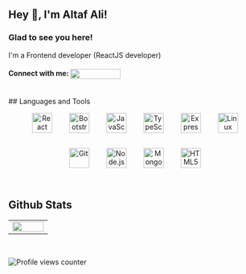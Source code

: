 ## Hey 👋, I'm Altaf Ali!  
  
### Glad to see you here!  
I'm a Frontend developer (ReactJS developer) 
<br/>  

<h4 align="left">Connect with me: <a href="https://linkedin.com/in/altaf-ali-24a18b220" target="blank"><img align="center" src="https://camo.githubusercontent.com/05a93bdb893b4febd59cb728f7284c9f3cd50528eca63bdc6d57627fe244ca5e/68747470733a2f2f696d672e736869656c64732e696f2f62616467652f6c696e6b6564696e2d2532333145373742352e7376673f267374796c653d666f722d7468652d6261646765266c6f676f3d6c696e6b6564696e266c6f676f436f6c6f723d7768697465" height="20" width="100" /></a></h4>
<br/>
## Languages and Tools  
<div align="center">  
<img style="margin: 15px" src="https://profilinator.rishav.dev/skills-assets/react-original-wordmark.svg" alt="React" height="40" />  
<img style="margin: 15px" src="https://profilinator.rishav.dev/skills-assets/bootstrap-plain.svg" alt="Bootstrap" height="40" />  
<img style="margin: 15px" src="https://profilinator.rishav.dev/skills-assets/javascript-original.svg" alt="JavaScript" height="40" />  
<img style="margin: 15px" src="https://profilinator.rishav.dev/skills-assets/typescript-original.svg" alt="TypeScript" height="40" />  
<img style="margin: 15px" src="https://profilinator.rishav.dev/skills-assets/express-original-wordmark.svg" alt="Express.js" height="40" />  
<img style="margin: 15px" src="https://profilinator.rishav.dev/skills-assets/linux-original.svg" alt="Linux" height="40" />  
<img style="margin: 15px" src="https://profilinator.rishav.dev/skills-assets/git-scm-icon.svg" alt="Git" height="40" />  
<img style="margin: 15px" src="https://profilinator.rishav.dev/skills-assets/nodejs-original-wordmark.svg" alt="Node.js" height="40" />  
<img style="margin: 15px" src="https://profilinator.rishav.dev/skills-assets/mongodb-original-wordmark.svg" alt="MongoDB" height="40" />  
<img style="margin: 15px" src="https://profilinator.rishav.dev/skills-assets/html5-original-wordmark.svg" alt="HTML5" height="40" />  
</div>  

<br/>  

## Github Stats  
<table><tr><td valign="top" width="50%">

<img src="https://github-readme-stats.vercel.app/api/top-langs/?username=altaftech&hide_border=true&layout=compact" align="left" style="width: 100%" />

</td></tr></table>  

<br/>  

![Profile views counter](https://komarev.com/ghpvc/?username=altaftech&&style=flat-square)  

<br />


